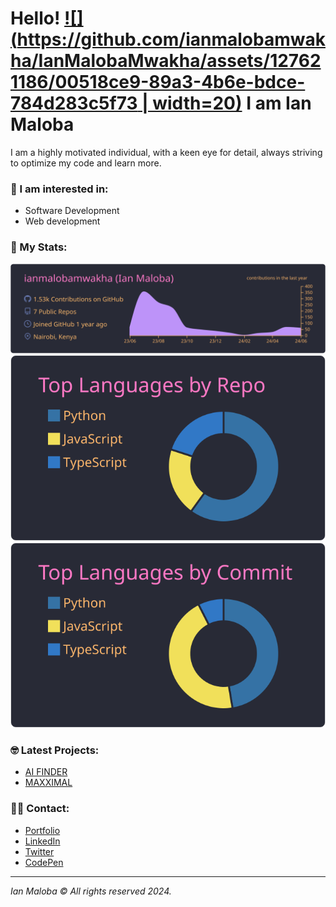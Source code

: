 # Hello! [![](https://github.com/ianmalobamwakha/IanMalobaMwakha/assets/127621186/00518ce9-89a3-4b6e-bdce-784d283c5f73 | width=20)](https://github.com/IanMalobaMwakha) I am Ian Maloba
I am a highly motivated individual, with a keen eye for detail, always striving to optimize my code and learn more.

### 👀 I am interested in:
- Software Development
- Web development

### 🧐 My Stats:
[![](https://raw.githubusercontent.com/IanMalobaMwakha/Thickduck/master/profile-summary-card-output/dracula/0-profile-details.svg)](https://github.com/IanMalobaMwakha)
[![](https://raw.githubusercontent.com/IanMalobaMwakha/Thickduck/master/profile-summary-card-output/dracula/1-repos-per-language.svg)](https://github.com/IanMalobaMwakha) [![](https://raw.githubusercontent.com/IanMalobaMwakha/Thickduck/master/profile-summary-card-output/dracula/2-most-commit-language.svg)](https://github.com/IanMalobaMwakha)
 
### 🤓 Latest Projects:
- [AI FINDER](https://aifinderguru.com/)
- [MAXXIMAL](https://github.com/IanMalobaMwakha/SLACK)

### 🙋‍♂️ Contact:
- [Portfolio](http://www.ianmaloba.com/)
- [LinkedIn](https://www.linkedin.com/in/ianmalobamwakha/)
- [Twitter](https://twitter.com/malobaian)
- [CodePen](https://codepen.io/ianmalobamwakha/pens/public)


<hr/>


*Ian Maloba © All rights reserved 2024.*

